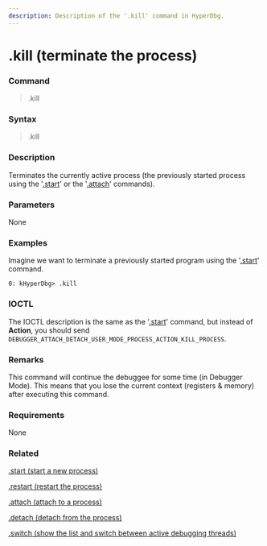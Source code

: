 ```yaml
---
description: Description of the '.kill' command in HyperDbg.
---
```


# .kill (terminate the process)

### Command

> .kill

### Syntax

> .kill&#x20;

### Description

Terminates the currently active process (the previously started process using the '[.start](https://docs.hyperdbg.org/commands/meta-commands/.start)' or the '[.attach](https://docs.hyperdbg.org/commands/meta-commands/.attach)' commands).

### Parameters

None

### Examples

Imagine we want to terminate a previously started program using the '[.start](https://docs.hyperdbg.org/commands/meta-commands/.start)' command.

```
0: kHyperDbg> .kill
```

### IOCTL

The IOCTL description is the same as the '[.start](https://docs.hyperdbg.org/commands/meta-commands/.start)' command, but instead of **Action**, you should send `DEBUGGER_ATTACH_DETACH_USER_MODE_PROCESS_ACTION_KILL_PROCESS`.

### Remarks

This command will continue the debuggee for some time (in Debugger Mode). This means that you lose the current context (registers & memory) after executing this command.

### Requirements

None

### Related

[.start (start a new process)](https://docs.hyperdbg.org/commands/meta-commands/.start)

[.restart (restart the process)](https://docs.hyperdbg.org/commands/meta-commands/.restart)

[.attach (attach to a process)](https://docs.hyperdbg.org/commands/meta-commands/.attach)

[.detach (detach from the process)](https://docs.hyperdbg.org/commands/meta-commands/.detach)

[.switch (show the list and switch between active debugging threads)](https://docs.hyperdbg.org/commands/meta-commands/.switch)
